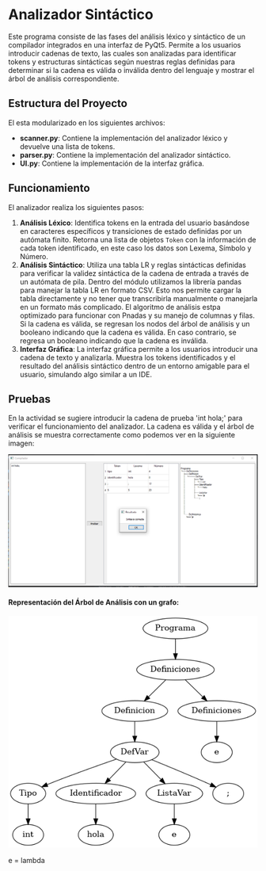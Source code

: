 # Analizador Sintáctico 

Este programa consiste de las fases del análisis léxico y sintáctico de un compilador integrados en una interfaz de PyQt5. Permite a los usuarios introducir cadenas de texto, las cuales son analizadas para identificar tokens y estructuras sintácticas según nuestras reglas definidas para determinar si la cadena es válida o inválida dentro del lenguaje y mostrar el árbol de análisis correspondiente.

## Estructura del Proyecto

El esta modularizado en los siguientes archivos:
- **scanner.py**: Contiene la implementación del analizador léxico y devuelve una lista de tokens.
- **parser.py**: Contiene la implementación del analizador sintáctico.
- **UI.py**: Contiene la implementación de la interfaz gráfica.

## Funcionamiento

El analizador realiza los siguientes pasos:

1. **Análisis Léxico**: Identifica tokens en la entrada del usuario basándose en caracteres específicos y transiciones de estado definidas por un autómata finito. Retorna una lista de objetos `Token` con la información de cada token identificado, en este caso los datos son Lexema, Símbolo y Número.
2. **Análisis Sintáctico**: Utiliza una tabla LR y reglas sintácticas definidas para verificar la validez sintáctica de la cadena de entrada a través de un autómata de pila. Dentro del módulo utilizamos la librería pandas para manejar la tabla LR en formato CSV. Esto nos permite cargar la tabla directamente y no tener que transcribirla manualmente o manejarla en un formato más complicado. El algoritmo de análisis estpa optimizado para funcionar con Pnadas y su manejo de columnas y filas. Si la cadena es válida, se regresan los nodos del árbol de análisis  y un booleano indicando que la cadena es válida. En caso contrario, se regresa un booleano indicando que la cadena es inválida.
3. **Interfaz Gráfica**: La interfaz gráfica permite a los usuarios introducir una cadena de texto y analizarla. Muestra los tokens identificados y el resultado del análisis sintáctico dentro de un entorno amigable para el usuario, simulando algo similar a un IDE.

## Pruebas

En la actividad se sugiere introducir la cadena de prueba 'int hola;' para verificar el funcionamiento del analizador. La cadena es válida y el árbol de análisis se muestra correctamente como podemos ver en la siguiente imagen:

![Captura 1](img\prueba_de_analisis.png)

#### Representación del Árbol de Análisis con un grafo:

![Captura 2](img\tree.png)

e = lambda
